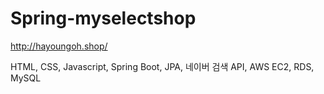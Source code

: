 # Spring-myselectshop

http://hayoungoh.shop/

HTML, CSS, Javascript, Spring Boot, JPA, 네이버 검색 API, AWS EC2, RDS, MySQL
